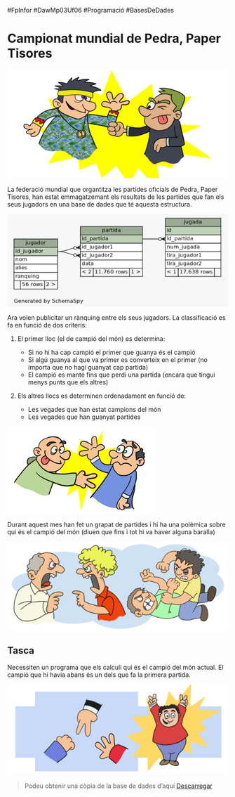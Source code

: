 #FpInfor #DawMp03Uf06 #Programació #BasesDeDades

# Campionat mundial de Pedra, Paper Tisores

![Pedra, paper, tisores](README/pedra1.png)

La federació mundial que organtitza les partides oficials de Pedra, Paper Tisores, han estat emmagatzemant els resultats de les partides que fan els seus jugadors en una base de dades que té aquesta estructura.

![Database](README/pedra2.png)

Ara volen publicitar un rànquing entre els seus jugadors. La classificació es fa en funció de dos criteris:

1.  El primer lloc (el de campió del món) es determina:

    * Si no hi ha cap campió el primer que guanya és el campió
    * Si algú guanya al que va primer es converteix en el primer (no importa que no hagi guanyat cap partida)
    * El campió es manté fins que perdi una partida (encara que tingui menys punts que els altres)

2.  Els altres llocs es determinen ordenadament en funció de:
    * Les vegades que han estat campions del món
    * Les vegades que han guanyat partides

![Joc](README/pedra3.png)

Durant aquest mes han fet un grapat de partides i hi ha una polèmica sobre qui és el campió del món (diuen que fins i tot hi va haver alguna baralla)

![Aquest mes](README/pedra4.png)

## Tasca

Necessiten un programa que els calculi qui és el campió del món actual. El campió que hi havia abans és un dels que fa la primera partida.

![Campió](README/pedra5.png)

> Podeu obtenir una còpia de la base de dades d’aquí [Descarregar](https://drive.google.com/file/d/1Q2jZg48FqWRd69zlFKx58R78yTvy6Tv8/view?usp=sharing)
